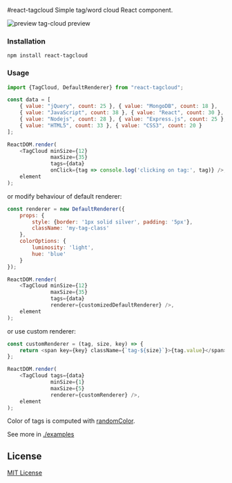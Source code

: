 #react-tagcloud
Simple tag/word cloud React component.

![preview tag-cloud preview](http://s27.postimg.org/ki0u7pe83/preview.png)

### Installation

```
npm install react-tagcloud
```

### Usage


```javascript
import {TagCloud, DefaultRenderer} from "react-tagcloud";

const data = [
    { value: "jQuery", count: 25 }, { value: "MongoDB", count: 18 },
    { value: "JavaScript", count: 38 }, { value: "React", count: 30 },
    { value: "Nodejs", count: 28 }, { value: "Express.js", count: 25 },
    { value: "HTML5", count: 33 }, { value: "CSS3", count: 20 }
];

ReactDOM.render(
    <TagCloud minSize={12}
              maxSize={35}
              tags={data}
              onClick={tag => console.log('clicking on tag:', tag)} />,
    element
);
```

or modify behaviour of default renderer:

```javascript
const renderer = new DefaultRenderer({
    props: {
        style: {border: '1px solid silver', padding: '5px'},
        className: 'my-tag-class'
    },
    colorOptions: {
        luminosity: 'light',
        hue: 'blue'
    }
});

ReactDOM.render(
    <TagCloud minSize={12}
              maxSize={35}
              tags={data}
              renderer={customizedDefaultRenderer} />,
    element
);
```

or use custom renderer:

```javascript
const customRenderer = (tag, size, key) => {
    return <span key={key} className={`tag-${size}`}>{tag.value}</span>;
};

ReactDOM.render(
    <TagCloud tags={data}
              minSize={1}
              maxSize={5}
              renderer={customRenderer} />,
    element
);
```

Color of tags is computed with [randomColor](https://github.com/davidmerfield/randomColor).

See more in [./examples](https://github.com/madox2/react-tagcloud/tree/master/examples)

## License

[MIT License](https://github.com/madox2/react-tagcloud/blob/master/LICENSE)

